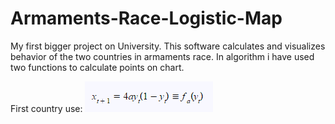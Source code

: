 # Armaments-Race-Logistic-Map
My first bigger project on University. This software calculates and visualizes behavior of the two countries in armaments race. In algorithm i have used two functions to calculate points on chart.

First country use:
![alt tag](https://raw.githubusercontent.com/KamGor/Armaments-Race-Logistic-Map/master/images/countryAfunction.png)
